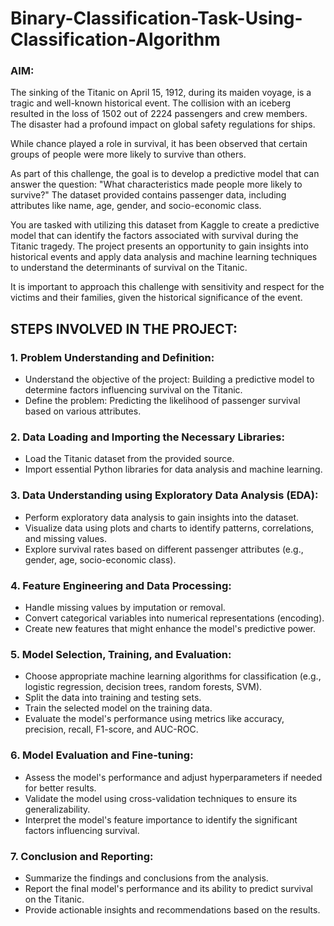 # Binary-Classification-Task-Using-Classification-Algorithm

### AIM:
The sinking of the Titanic on April 15, 1912, during its maiden voyage, is a tragic and well-known historical event. The collision with an iceberg resulted in the loss of 1502 out of 2224 passengers and crew members. The disaster had a profound impact on global safety regulations for ships.

While chance played a role in survival, it has been observed that certain groups of people were more likely to survive than others.

As part of this challenge, the goal is to develop a predictive model that can answer the question: "What characteristics made people more likely to survive?" The dataset provided contains passenger data, including attributes like name, age, gender, and socio-economic class.

You are tasked with utilizing this dataset from Kaggle to create a predictive model that can identify the factors associated with survival during the Titanic tragedy. The project presents an opportunity to gain insights into historical events and apply data analysis and machine learning techniques to understand the determinants of survival on the Titanic.

It is important to approach this challenge with sensitivity and respect for the victims and their families, given the historical significance of the event.



## STEPS INVOLVED IN THE PROJECT:

### 1. Problem Understanding and Definition:
   - Understand the objective of the project: Building a predictive model to determine factors influencing survival on the Titanic.
   - Define the problem: Predicting the likelihood of passenger survival based on various attributes.

### 2. Data Loading and Importing the Necessary Libraries:
   - Load the Titanic dataset from the provided source.
   - Import essential Python libraries for data analysis and machine learning.

### 3. Data Understanding using Exploratory Data Analysis (EDA):
   - Perform exploratory data analysis to gain insights into the dataset.
   - Visualize data using plots and charts to identify patterns, correlations, and missing values.
   - Explore survival rates based on different passenger attributes (e.g., gender, age, socio-economic class).

### 4. Feature Engineering and Data Processing:
   - Handle missing values by imputation or removal.
   - Convert categorical variables into numerical representations (encoding).
   - Create new features that might enhance the model's predictive power.

### 5. Model Selection, Training, and Evaluation:
   - Choose appropriate machine learning algorithms for classification (e.g., logistic regression, decision trees, random forests, SVM).
   - Split the data into training and testing sets.
   - Train the selected model on the training data.
   - Evaluate the model's performance using metrics like accuracy, precision, recall, F1-score, and AUC-ROC.

### 6. Model Evaluation and Fine-tuning:
   - Assess the model's performance and adjust hyperparameters if needed for better results.
   - Validate the model using cross-validation techniques to ensure its generalizability.
   - Interpret the model's feature importance to identify the significant factors influencing survival.

### 7. Conclusion and Reporting:
   - Summarize the findings and conclusions from the analysis.
   - Report the final model's performance and its ability to predict survival on the Titanic.
   - Provide actionable insights and recommendations based on the results.
